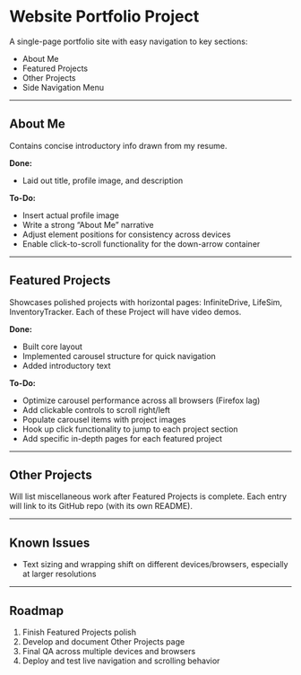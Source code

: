 # Website Portfolio Project

A single-page portfolio site with easy navigation to key sections:

- About Me  
- Featured Projects  
- Other Projects  
- Side Navigation Menu  

---

## About Me

Contains concise introductory info drawn from my resume.

**Done:**  
- Laid out title, profile image, and description  

**To-Do:**  
- Insert actual profile image  
- Write a strong “About Me” narrative  
- Adjust element positions for consistency across devices  
- Enable click-to-scroll functionality for the down-arrow container  

---

## Featured Projects

Showcases polished projects with horizontal pages: InfiniteDrive, LifeSim, InventoryTracker. Each of these Project will have video demos.

**Done:**  
- Built core layout  
- Implemented carousel structure for quick navigation  
- Added introductory text  

**To-Do:**  
- Optimize carousel performance across all browsers (Firefox lag)  
- Add clickable controls to scroll right/left  
- Populate carousel items with project images  
- Hook up click functionality to jump to each project section  
- Add specific in-depth pages for each featured project 

---

## Other Projects

Will list miscellaneous work after Featured Projects is complete. Each entry will link to its GitHub repo (with its own README).

---

## Known Issues

- Text sizing and wrapping shift on different devices/browsers, especially at larger resolutions  

---

## Roadmap

1. Finish Featured Projects polish  
2. Develop and document Other Projects page  
3. Final QA across multiple devices and browsers  
4. Deploy and test live navigation and scrolling behavior  